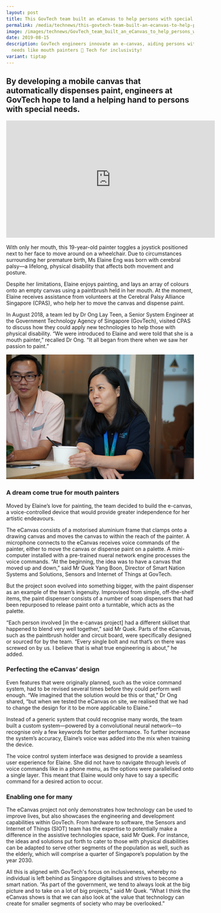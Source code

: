 ```yaml
---
layout: post
title: This GovTech team built an eCanvas to help persons with special needs paint
permalink: /media/technews/this-govtech-team-built-an-ecanvas-to-help-persons-with-disabilities-paint/
image: /images/technews/GovTech_team_built_an_eCanvas_to_help_persons_with_special_needs_paint.jpg
date: 2019-08-15
description: GovTech engineers innovate an e-canvas, aiding persons with special
  needs like mouth painters 🎨 Tech for inclusivity!
variant: tiptap
---
```

By developing a mobile canvas that automatically dispenses paint, engineers at GovTech hope to land a helping hand to persons with special needs. 
---

<div class="bp-youtube">
  <iframe width="560" height="315" src="https://www.youtube.com/embed/tTio3SsVMvc" frameborder="0" allow="accelerometer; autoplay; encrypted-media; gyroscope; picture-in-picture" allowfullscreen=""></iframe>
</div>

With only her mouth, this 19-year-old painter toggles a joystick positioned next to her face to move around on a wheelchair. Due to circumstances surrounding her premature birth, Ms Elaine Eng was born with cerebral palsy—a lifelong, physical disability that affects both movement and posture.

Despite her limitations, Elaine enjoys painting, and lays an array of colours onto an empty canvas using a paintbrush held in her mouth. At the moment, Elaine receives assistance from volunteers at the Cerebral Palsy Alliance Singapore (CPAS), who help her to move the canvas and dispense paint.

In August 2018, a team led by Dr Ong Lay Teen, a Senior System Engineer at the Government Technology Agency of Singapore (GovTech), visited CPAS to discuss how they could apply new technologies to help those with physical disability. “We were introduced to Elaine and were told that she is a mouth painter,” recalled Dr Ong. “It all began from there when we saw her passion to paint.” 

![Dr Ong Lay Teen](/images/technews/this-govtech-team-built-an-ecanvas-to-help-persons-with-disabilities-paint-part2.png)

### **A dream come true for mouth painters**

Moved by Elaine’s love for painting, the team decided to build the e-canvas, a voice-controlled device that would provide greater independence for her artistic endeavours. 

The eCanvas consists of a motorised aluminium frame that clamps onto a drawing canvas and moves the canvas to within the reach of the painter. A microphone connects to the eCanvas receives voice commands of the painter, either to move the canvas or dispense paint on a palette. A mini-computer installed with a pre-trained nueral network engine processes the voice commands.
“At the beginning, the idea was to have a canvas that moved up and down,” said Mr Quek Yang Boon, Director of Smart Nation Systems and Solutions, Sensors and Internet of Things at GovTech.

But the project soon evolved into something bigger, with the paint dispenser as an example of the team’s ingenuity. Improvised from simple, off-the-shelf items, the paint dispenser consists of a number of soap dispensers that had been repurposed to release paint onto a turntable, which acts as the palette.

“Each person involved [in the e-canvas project] had a different skillset that happened to blend very well together,” said Mr Quek. Parts of the eCanvas, such as the paintbrush holder and circuit board, were specifically designed or sourced for by the team. “Every single bolt and nut that’s on there was screwed on by us. I believe that is what true engineering is about,” he added. 

### **Perfecting the eCanvas’ design**

Even features that were originally planned, such as the voice command system, had to be revised several times before they could perform well enough. “We imagined that the solution would be this or that,” Dr Ong shared, “but when we tested the eCanvas on site, we realised that we had to change the design for it to be more applicable to Elaine.”

Instead of a generic system that could recognise many words, the team built a custom system—powered by a convolutional neural network—to recognise only a few keywords for better performance. To further increase the system’s accuracy, Elaine’s voice was added into the mix when training the device.

The voice control system interface was designed to provide a seamless user experience for Elaine. She did not have to navigate through levels of voice commands like in a phone menu, as the options were parallelised onto a single layer. This meant that Elaine would only have to say a specific command for a desired action to occur.

### **Enabling one for many**

The eCanvas project not only demonstrates how technology can be used to improve lives, but also showcases the engineering and development capabilities within GovTech. From hardware to software, the Sensors and Internet of Things (SIOT) team has the expertise to potentially make a difference in the assistive technologies space, said Mr Quek. For instance, the ideas and solutions put forth to cater to those with physical disabilities can be adapted to serve other segments of the population as well, such as the elderly, which will comprise a quarter of Singapore’s population by the year 2030.
 
All this is aligned with GovTech's focus on inclusiveness, whereby no individual is left behind as Singapore digitalises and strives to become a smart nation. “As part of the government, we tend to always look at the big picture and to take on a lot of big projects,” said Mr Quek. “What I think the eCanvas shows is that we can also look at the value that technology can create for smaller segments of society who may be overlooked.”